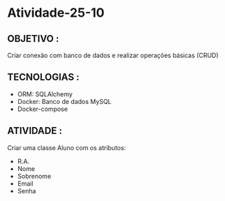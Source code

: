 # Atividade-25-10

## OBJETIVO :
Criar conexão com banco de dados e realizar operações básicas (CRUD)

## TECNOLOGIAS :
- ORM: SQLAlchemy
- Docker: Banco de dados MySQL
- Docker-compose

## ATIVIDADE :
Criar uma classe Aluno com os atributos:
- R.A.
- Nome
- Sobrenome
- Email
- Senha